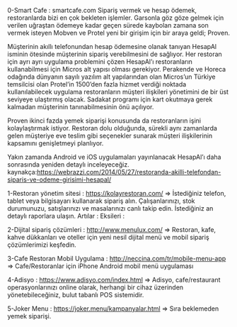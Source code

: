
0-Smart Cafe : smartcafe.com
Sipariş vermek ve hesap ödemek, restoranlarda bizi en çok bekleten işlemler. Garsonla göz göze gelmek için verilen uğraştan ödemeye kadar geçen sürede kaybolan zamana son vermek isteyen Mobven ve Protel yeni bir girişim için bir araya geldi; Proven.

Müşterinin akıllı telefonundan hesap ödemesine olanak tanıyan HesapAl isminin ötesinde müşterinin sipariş verebilmesini de sağlıyor. Her restoran için ayrı ayrı uygulama problemini çözen HesapAl’ı restoranların kullanabilmesi için Micros alt yapısı olması gerekiyor.
Perakende ve Horeca odağında dünyanın sayılı yazılım alt yapılarından olan Micros’un Türkiye temsilcisi olan Protel’in 1500’den fazla hizmet verdiği noktada kullanılabilecek uygulama restoranların müşteri ilişkileri yönetimini de bir üst seviyeye ulaştırmış olacak. Sadakat programı için kart okutmaya gerek kalmadan müşterinin tanınabilmesinin önü açılıyor.

Proven ikinci fazda yemek siparişi konusunda da restoranların işini kolaylaştırmak istiyor. Restoran dolu olduğunda, sürekli aynı zamanlarda gelen müşteriye eve teslim gibi seçenekler sunarak  müşteri ilişkilerinin kapsamını genişletmeyi planlıyor.

Yakın zamanda Android ve iOS uygulamaları yayınlanacak HesapAl’ı daha sonrasında yeniden detaylı inceleyeceğiz.
kaynakça:https://webrazzi.com/2014/05/27/restoranda-akilli-telefondan-siparis-ve-odeme-girisimi-hesapal/


1-Restoran yönetim sitesi : https://kolayrestoran.com/ =>
İstediğiniz telefon, tablet veya bilgisayarı kullanarak sipariş alın. Çalışanlarınızı, stok durumunuzu, satışlarınızı ve masalarınızı canlı takip edin. İstediğiniz an detaylı raporlara ulaşın.
Artılar :
Eksileri :


2-Dijital sipariş çözümleri : http://www.menulux.com/ =>
Restoran, kafe, kahve dükkanları ve oteller için yeni nesil dijital menü ve mobil sipariş çözümlerimizi keşfedin.



3-Cafe Restoran Mobil Uygulama : http://neccina.com/tr/mobile-menu-app  =>
Cafe/Restoranlar için iPhone Android mobil menü uygulaması

4-Adisyo : https://www.adisyo.com/index.html =>
Adisyo, cafe/restaurant operasyonlarınızı online olarak, herhangi bir cihaz üzerinden yönetebileceğiniz, bulut tabanlı POS sistemidir.

5-Joker Menu : https://joker.menu/kampanyalar.html =>
Sıra beklemeden yemek siparişi.
